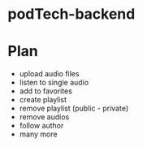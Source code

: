 # podTech-backend

# Plan

- upload audio files
- listen to single audio
- add to favorites
- create playlist
- remove playlist (public - private)
- remove audios
- follow author
- many more
